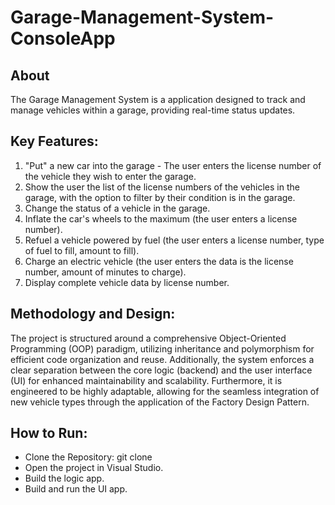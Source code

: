 # Garage-Management-System-ConsoleApp
## About
The Garage Management System is a application designed to track and manage vehicles within a garage, providing real-time status updates.
## Key Features:
1. "Put" a new car into the garage - The user enters the license number of the vehicle they wish to enter the garage.
2. Show the user the list of the license numbers of the vehicles in the garage, with the option to filter by their condition is in the garage.
3. Change the status of a vehicle in the garage.
4. Inflate the car's wheels to the maximum (the user enters a license number).
5. Refuel a vehicle powered by fuel (the user enters a license number, type of fuel to fill, amount to fill).
6. Charge an electric vehicle (the user enters the data is the license number, amount of minutes to charge).
7. Display complete vehicle data by license number.
## Methodology and Design:
The project is structured around a comprehensive Object-Oriented Programming (OOP) paradigm, utilizing inheritance and polymorphism for efficient code organization and reuse.
Additionally, the system enforces a clear separation between the core logic (backend) and the user interface (UI) for enhanced maintainability and scalability. 
Furthermore, it is engineered to be highly adaptable, allowing for the seamless integration of new vehicle types through the application of the Factory Design Pattern.
## How to Run:
- Clone the Repository: git clone
- Open the project in Visual Studio.
- Build the logic app.
- Build and run the UI app.

